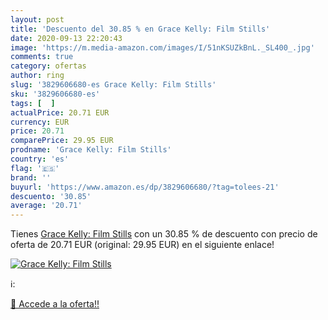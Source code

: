 ```yaml
---
layout: post
title: 'Descuento del 30.85 % en Grace Kelly: Film Stills'
date: 2020-09-13 22:20:43
image: 'https://m.media-amazon.com/images/I/51nKSUZkBnL._SL400_.jpg'
comments: true
category: ofertas
author: ring
slug: '3829606680-es Grace Kelly: Film Stills'
sku: '3829606680-es'
tags: [  ]
actualPrice: 20.71 EUR
currency: EUR
price: 20.71
comparePrice: 29.95 EUR
prodname: 'Grace Kelly: Film Stills'
country: 'es'
flag: '🇪🇸'
brand: ''
buyurl: 'https://www.amazon.es/dp/3829606680/?tag=tolees-21'
descuento: '30.85'
average: '20.71'
---
```


Tienes [Grace Kelly: Film Stills](https://www.amazon.es/dp/3829606680/?tag=tolees-21) con un 30.85 % de descuento con precio de oferta de 20.71 EUR (original: 29.95 EUR) en el siguiente enlace!

[![Grace Kelly: Film Stills](https://m.media-amazon.com/images/I/51nKSUZkBnL._SL400_.jpg)](https://www.amazon.es/dp/3829606680/?tag=tolees-21)

ℹ️:


[🛒 Accede a la oferta!!](https://www.amazon.es/dp/3829606680/?tag=tolees-21)
